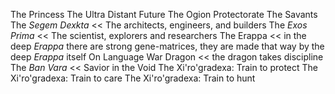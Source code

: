 The Princess
The Ultra Distant Future
The Ogion Protectorate
The Savants
The _Segem Dexkta_ << The architects, engineers, and builders
The _Exos Prima_ << The scientist, explorers and researchers
The Erappa << in the deep _Erappa_ there are strong gene-matrices, they are made that way by the deep _Erappa_ itself
On Language
War Dragon << the dragon takes discipline
The _Ban Vara_ << Savior in the Void
The Xi'ro'gradexa: Train to protect
The Xi'ro'gradexa: Train to care
The Xi'ro'gradexa: Train to hunt
